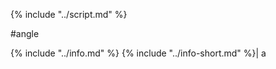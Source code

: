 {% include "../script.md" %}

#angle

{% include "../info.md" %}
{% include "../info-short.md" %}| a